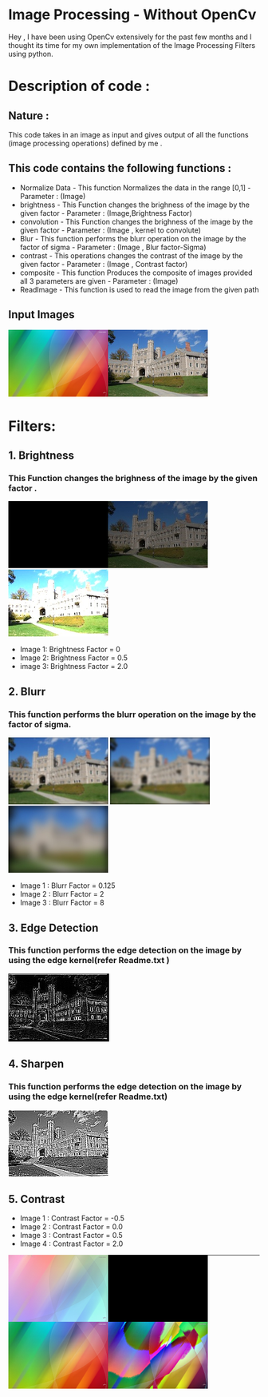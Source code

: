 # Image Processing - Without OpenCv

Hey , I have been using OpenCv extensively for the past few months and I thought its time for my own implementation of the Image Processing Filters using python.

# Description of code :
## Nature : 
This code takes in an image as input and gives output of all the functions (image processing operations) defined by me .

## This code contains the following functions :
- Normalize Data - This function Normalizes the data in the range [0,1]                                - Parameter : (Image)
- brightness     - This Function changes the brighness of the image by the given factor                - Parameter : (Image,Brightness Factor)
- convolution    - This Function changes the brighness of the image by the given factor                - Parameter : (Image , kernel to convolute)
- Blur           - This function performs the blurr operation on the image by the factor of sigma      - Parameter : (Image , Blur factor-Sigma)
- contrast       - This operations changes the contrast of the image by the given factor               - Parameter : (Image , Contrast factor)
- composite      - This function Produces the composite of images provided all 3 parameters are given  - Parameter : (Image)
- ReadImage      - This function is used to read the image from the given path


## Input Images
![](input/princeton_small.jpg) 
<a href="url"><img src="https://github.com/HarmannSinghMann/Image-Process-ing/blob/main/input/c.jpg" align="left" height="134" width="200" ></a>


# Filters: 
## 1. Brightness 
### This Function changes the brighness of the image by the given factor .

![](output/bright/princeton_small_brightness_0.jpg)![](output/bright/princeton_small_brightness_0.5.jpg) ![](output/bright/princeton_small_brightness_2.0.jpg) 
<br>
- Image 1: Brightness Factor = 0 
- Image 2: Brightness Factor = 0.5 
- image 3: Brightness Factor = 2.0

## 2. Blurr
### This function performs the blurr operation on the image by the factor of sigma.

![](output/blur/blur_0.125.jpg) ![](output/blur/blur_2.jpg) ![](output/blur/blur_8.jpg)
<br>
- Image 1 : Blurr Factor = 0.125 
- Image 2 : Blurr Factor = 2
- Image 3 : Blurr Factor = 8


## 3. Edge Detection
### This function performs the edge detection on the image by using the edge kernel(refer Readme.txt )
![](output/edge_d/edgedetect.jpg)

## 4. Sharpen
### This function performs the edge detection on the image by using the edge kernel(refer Readme.txt)
![](output/sharpen/sharpen.jpg)

## 5. Contrast
- Image 1 : Contrast Factor = -0.5 
- Image 2 : Contrast Factor = 0.0
- Image 3 : Contrast Factor = 0.5
- Image 4 : Contrast Factor = 2.0
<div class='container'>
<a href="url"><img src="https://github.com/HarmannSinghMann/Image-Process-ing/blob/main/output/contrast/c_contrast_-0.5.jpg" align="left" height="134" width="200" ></a>
<a href="url"><img src="https://github.com/HarmannSinghMann/Image-Process-ing/blob/main/output/contrast/c_contrast_0.0.jpg" align="left" height="134" width="200" ></a>
<a href="url"><img src="https://github.com/HarmannSinghMann/Image-Process-ing/blob/main/output/contrast/c_contrast_0.5.jpg" align="left" height="134" width="200" ></a>
<a href="url"><img src="https://github.com/HarmannSinghMann/Image-Process-ing/blob/main/output/contrast/c_contrast_2.0.jpg" align="left" height="134" width="200" ></a>
</div>
<hr>
<br>
<br>
<br>
<br> <br>
<br>

